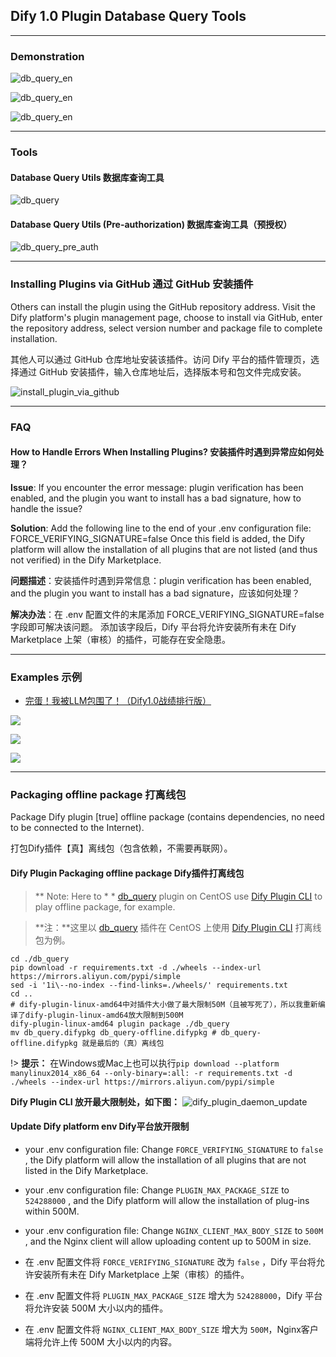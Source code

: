 ## Dify 1.0 Plugin Database Query Tools


---


### Demonstration

![db_query_en](./images/db_query_en.png)

![db_query_en](./images/db_query_sql_query.png)

![db_query_en](./images/db_query_chatflow.png)


---



### Tools

#### Database Query Utils  数据库查询工具

![db_query](./images/db_query.png)



#### Database Query Utils (Pre-authorization)  数据库查询工具（预授权）

![db_query_pre_auth](./images/db_query_pre_auth.png)


---



### Installing Plugins via GitHub  通过 GitHub 安装插件

Others can install the plugin using the GitHub repository address. Visit the Dify platform's plugin management page, choose to install via GitHub, enter the repository address, select version number and package file to complete installation.

其他人可以通过 GitHub 仓库地址安装该插件。访问 Dify 平台的插件管理页，选择通过 GitHub 安装插件，输入仓库地址后，选择版本号和包文件完成安装。

![install_plugin_via_github](./images/install_plugin_via_github.png)



---



### FAQ

#### How to Handle Errors When Installing Plugins? 安装插件时遇到异常应如何处理？

**Issue**: If you encounter the error message: plugin verification has been enabled, and the plugin you want to install has a bad signature, how to handle the issue?

**Solution**: Add the following line to the end of your .env configuration file: FORCE_VERIFYING_SIGNATURE=false
Once this field is added, the Dify platform will allow the installation of all plugins that are not listed (and thus not verified) in the Dify Marketplace.

**问题描述**：安装插件时遇到异常信息：plugin verification has been enabled, and the plugin you want to install has a bad signature，应该如何处理？

**解决办法**：在 .env 配置文件的末尾添加 FORCE_VERIFYING_SIGNATURE=false 字段即可解决该问题。
添加该字段后，Dify 平台将允许安装所有未在 Dify Marketplace 上架（审核）的插件，可能存在安全隐患。



---



### Examples 示例

- [完蛋！我被LLM包围了！（Dify1.0战绩排行版）](./examples/完蛋！我被LLM包围了！（Dify1.0战绩排行版）.yml)

![](./images/llm_riddles1.png)

![](./images/llm_riddles2.png)

![](./images/llm_riddles3.png)



---



### Packaging offline package 打离线包

Package Dify plugin [true] offline package (contains dependencies, no need to be connected to the Internet). 

打包Dify插件【真】离线包（包含依赖，不需要再联网）。




#### Dify Plugin Packaging offline package Dify插件打离线包

> ** Note: Here to * * [db_query](https://github.com/junjiem/dify-plugin-tools-dbquery/tree/main/db_query) plugin on CentOS use [Dify Plugin CLI](https://github.com/langgenius/dify-plugin-daemon/releases) to play offline package, for example.

> **注：**这里以 [db_query](https://github.com/junjiem/dify-plugin-tools-dbquery/tree/main/db_query) 插件在 CentOS 上使用 [Dify Plugin CLI](https://github.com/langgenius/dify-plugin-daemon/releases) 打离线包为例。



```shell
cd ./db_query
pip download -r requirements.txt -d ./wheels --index-url https://mirrors.aliyun.com/pypi/simple
sed -i '1i\--no-index --find-links=./wheels/' requirements.txt
cd ..
# dify-plugin-linux-amd64中对插件大小做了最大限制50M（且被写死了），所以我重新编译了dify-plugin-linux-amd64放大限制到500M
dify-plugin-linux-amd64 plugin package ./db_query
mv db_query.difypkg db_query-offline.difypkg # db_query-offline.difypkg 就是最后的（真）离线包
```

!> **提示：** 在Windows或Mac上也可以执行`pip download --platform manylinux2014_x86_64 --only-binary=:all: -r requirements.txt -d ./wheels --index-url https://mirrors.aliyun.com/pypi/simple`


**Dify Plugin CLI 放开最大限制处，如下图：**
![dify_plugin_daemon_update](./images/dify_plugin_daemon_update.png)



#### Update Dify platform env  Dify平台放开限制

- your .env configuration file: Change `FORCE_VERIFYING_SIGNATURE` to `false` , the Dify platform will allow the installation of all plugins that are not listed in the Dify Marketplace. 

- your .env configuration file: Change `PLUGIN_MAX_PACKAGE_SIZE` to `524288000` , and the Dify platform will allow the installation of plug-ins within 500M. 

- your .env configuration file: Change `NGINX_CLIENT_MAX_BODY_SIZE` to `500M` , and the Nginx client will allow uploading content up to 500M in size.  



- 在 .env 配置文件将 `FORCE_VERIFYING_SIGNATURE` 改为 `false` ，Dify 平台将允许安装所有未在 Dify Marketplace 上架（审核）的插件。
- 在 .env 配置文件将 `PLUGIN_MAX_PACKAGE_SIZE` 增大为 `524288000`，Dify 平台将允许安装 500M 大小以内的插件。
- 在 .env 配置文件将 `NGINX_CLIENT_MAX_BODY_SIZE` 增大为 `500M`，Nginx客户端将允许上传 500M 大小以内的内容。

